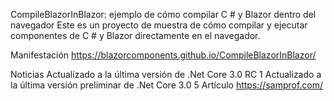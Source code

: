 CompileBlazorInBlazor: ejemplo de cómo compilar C # y Blazor dentro del navegador
Este es un proyecto de muestra de cómo compilar y ejecutar componentes de C # y Blazor directamente en el navegador.

Manifestación
https://blazorcomponents.github.io/CompileBlazorInBlazor/

Noticias
Actualizado a la última versión de .Net Core 3.0 RC 1
Actualizado a la última versión preliminar de .Net Core 3.0 5
Artículo
https://samprof.com/
